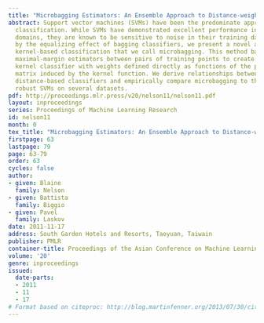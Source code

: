 ```yaml
---
title: "Microbagging Estimators: An Ensemble Approach to Distance-weighted Classifiers"
abstract: Support vector machines (SVMs) have been the predominate approach to kernel-based
  classification. While SVMs have demonstrated excellent performance in many application
  domains, they are known to be sensitive to noise in their training dataset. Motivated
  by the equalizing effect of bagging classifiers, we present a novel approach to
  kernel-based classification that we call microbagging. This method bags all possible
  maximal-margin estimators between pairs of training points to create a novel linear
  kernel classifier with weights defined directly as functions of the pairwise distance
  matrix induced by the kernel function. We derive relationships between linear and
  distance-based classifiers and empirically compare microbagging to the SVMs and
  robust SVMs on several datasets.
pdf: http://proceedings.mlr.press/v20/nelson11/nelson11.pdf
layout: inproceedings
series: Proceedings of Machine Learning Research
id: nelson11
month: 0
tex_title: "Microbagging Estimators: An Ensemble Approach to Distance-weighted Classifiers"
firstpage: 63
lastpage: 79
page: 63-79
order: 63
cycles: false
author:
- given: Blaine
  family: Nelson
- given: Battista
  family: Biggio
- given: Pavel
  family: Laskov
date: 2011-11-17
address: South Garden Hotels and Resorts, Taoyuan, Taiwain
publisher: PMLR
container-title: Proceedings of the Asian Conference on Machine Learning
volume: '20'
genre: inproceedings
issued:
  date-parts:
  - 2011
  - 11
  - 17
# Format based on citeproc: http://blog.martinfenner.org/2013/07/30/citeproc-yaml-for-bibliographies/
---
```

